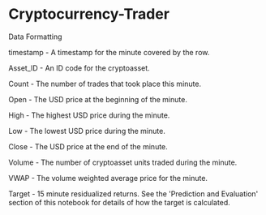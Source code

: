 # Cryptocurrency-Trader

Data Formatting

timestamp - A timestamp for the minute covered by the row.

Asset_ID - An ID code for the cryptoasset.

Count - The number of trades that took place this minute.

Open - The USD price at the beginning of the minute.

High - The highest USD price during the minute.

Low - The lowest USD price during the minute.

Close - The USD price at the end of the minute.

Volume - The number of cryptoasset units traded during the minute.

VWAP - The volume weighted average price for the minute.

Target - 15 minute residualized returns. See the 'Prediction and Evaluation' section of this notebook for details of how the target is calculated.
